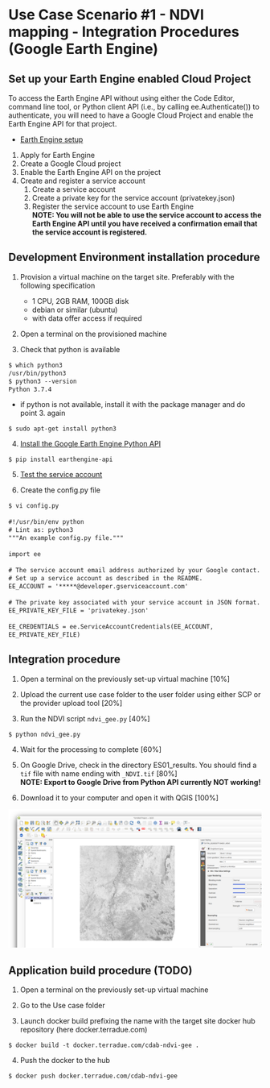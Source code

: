 # Use Case Scenario #1 - NDVI mapping - Integration Procedures (Google Earth Engine)

## Set up your Earth Engine enabled Cloud Project

To access the Earth Engine API without using either the Code Editor, command line tool, or Python client API (i.e., by calling ee.Authenticate()) to authenticate, you will need to have a Google Cloud Project and enable the Earth Engine API for that project.

-   [Earth Engine setup](https://developers.google.com/earth-engine/earthengine_cloud_project_setup)


1. Apply for Earth Engine  
2. Create a Google Cloud project  
3. Enable the Earth Engine API on the project  
4. Create and register a service account  
	1. Create a service account  
	2. Create a private key for the service account (privatekey.json)  
	3. Register the service account to use Earth Engine  
	**NOTE: You will not be able to use the service account to access the Earth Engine API until you have received a confirmation email that the service account is registered.**

## Development Environment installation procedure

1. Provision a virtual machine on the target site. Preferably with the following specification
    - 1 CPU, 2GB RAM, 100GB disk
    - debian or similar (ubuntu)
    - with data offer access if required
  
2. Open a terminal on the provisioned machine

3. Check that python is available

```console
$ which python3
/usr/bin/python3
$ python3 --version
Python 3.7.4
```

   - if python is not available, install it with the package manager and do point 3. again

```console
$ sudo apt-get install python3
```

4. [Install the Google Earth Engine Python API](https://developers.google.com/earth-engine/python_install)

```console
$ pip install earthengine-api
```

5. [Test the service account](https://developers.google.com/earth-engine/service_account#use-the-service-account)
	
6. Create the config.py file

```console
$ vi config.py

#!/usr/bin/env python
# Lint as: python3
"""An example config.py file."""

import ee

# The service account email address authorized by your Google contact.
# Set up a service account as described in the README.
EE_ACCOUNT = '*****@developer.gserviceaccount.com'

# The private key associated with your service account in JSON format.
EE_PRIVATE_KEY_FILE = 'privatekey.json'

EE_CREDENTIALS = ee.ServiceAccountCredentials(EE_ACCOUNT, EE_PRIVATE_KEY_FILE)
```

## Integration procedure 

1. Open a terminal on the previously set-up virtual machine [10%]

2. Upload the current use case folder to the user folder using either SCP or the provider upload tool [20%]

3. Run the NDVI script `ndvi_gee.py` [40%]

```console
$ python ndvi_gee.py
```

4. Wait for the processing to complete [60%]

5. On Google Drive, check in the directory ES01_results. You should find a `tif` file with name ending with `_NDVI.tif` [80%]  
	**NOTE: Export to Google Drive from Python API currently NOT working!**
	
6. Download it to your computer and open it with QGIS [100%]

![NDVI in QIS](T31TFK_20200507T104031_NDVI.png "NDVI in QGIS")

## Application build procedure (TODO) 

1. Open a terminal on the previously set-up virtual machine

2. Go to the Use case folder

3. Launch docker build prefixing the name with the target site docker hub repository (here docker.terradue.com)

```console
$ docker build -t docker.terradue.com/cdab-ndvi-gee .
```

4. Push the docker to the hub

```console
$ docker push docker.terradue.com/cdab-ndvi-gee
```